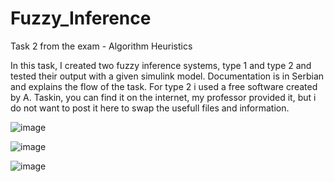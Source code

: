 # Fuzzy_Inference
Task 2 from the exam - Algorithm Heuristics

In this task, I created two fuzzy inference systems, type 1 and type 2 and tested their output with a given simulink model. Documentation is in Serbian and explains the flow of the task. For type 2 i used a free software created by A. Taskin, you can find it on the internet, my professor provided it, but i do not want to 
post it here to swap the usefull files and information.


![image](https://github.com/petarstamenkovic/Fuzzy_Inference/assets/113508828/2843b8ec-fe67-4305-bfad-37378c470ec4)

![image](https://github.com/petarstamenkovic/Fuzzy_Inference/assets/113508828/fc95d6c9-d95c-4ea2-bfff-b4ea9e099e00)

![image](https://github.com/petarstamenkovic/Fuzzy_Inference/assets/113508828/d3e34da5-7935-4af1-9c3e-0b7db0d22385)


